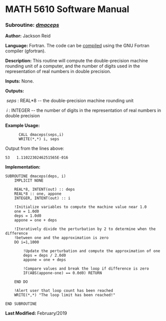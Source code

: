 # MATH 5610 Software Manual

### Subroutine: [_dmaceps_](../dmaceps.f90)

**Author:** Jackson Reid

**Language:** Fortran. The code can be [compiled](compilation.md) using the GNU Fortran compiler (gfortran).

**Description:** This routine will compute the double-precision machine rounding unit of a computer, and the number of digits used in the representation of real numbers in double precision.

**Inputs:** None.

**Outputs:** 

​	_seps_ : REAL*8 -- the double-precision machine rounding unit

​	_i_ : INTEGER -- the number of digits in the representation of real numbers in double precision

**Example Usage:** 

```
      CALL dmaceps(seps,i)
      WRITE(*,*) i, seps
```
Output from the lines above:
```
53   1.1102230246251565E-016
```
**Implementation:**

```
SUBROUTINE dmaceps(deps, i)
    IMPLICIT NONE

    REAL*8, INTENT(out) :: deps
    REAL*8 :: one, appone
    INTEGER, INTENT(out) :: i

    !Initialize variables to compute the machine value near 1.0
    one = 1.0d0
    deps = 1.0d0
    appone = one + deps

    !Iteratively divide the perturbation by 2 to determine when the difference
    !between one and the approximation is zero
    DO i=1,1000

        !Update the perturbation and compute the approximation of one
        deps = deps / 2.0d0
        appone = one + deps

        !Compare values and break the loop if difference is zero
        IF(ABS(appone-one) == 0.0d0) RETURN

    END DO

    !Alert user that loop count has been reached
    WRITE(*,*) "The loop limit has been reached!"

END SUBROUTINE
```

**Last Modified:** February/2019